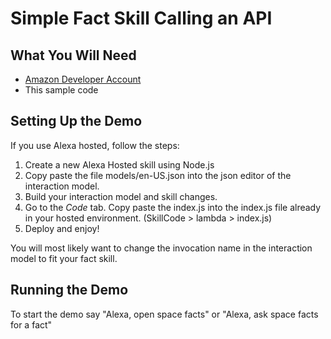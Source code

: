 # Simple Fact Skill Calling an API

## What You Will Need
* [Amazon Developer Account](http://developer.amazon.com/alexa)
* This sample code

## Setting Up the Demo
If you use Alexa hosted, follow the steps:

1. Create a new Alexa Hosted skill using Node.js
2. Copy paste the file models/en-US.json into the json editor of the interaction model. 
3. Build your interaction model and skill changes.
4. Go to the *Code* tab. Copy paste the index.js into the index.js file already in your hosted environment. (SkillCode > lambda > index.js)
5. Deploy and enjoy!

You will most likely want to change the invocation name in the interaction model to fit your fact skill.

## Running the Demo
To start the demo say "Alexa, open space facts" or "Alexa, ask space facts for a fact"
